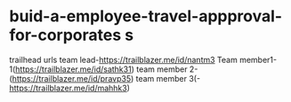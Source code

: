 # buid-a-employee-travel-appproval-for-corporates s

trailhead urls
 team lead-https://trailblazer.me/id/nantm3
 Team member1-1(https://trailblazer.me/id/sathk31)
 team member 2-(https://trailblazer.me/id/pravp35)
 team member 3(-https://trailblazer.me/id/mahhk3)
